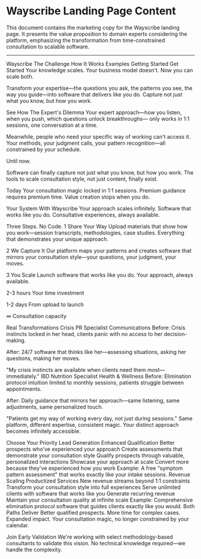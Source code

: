 # Wayscribe Landing Page Content

This document contains the marketing copy for the Wayscribe landing page. It presents the value proposition to domain experts considering the platform, emphasizing the transformation from time-constrained consultation to scalable software.

---

Wayscribe
The Challenge
How It Works
Examples
Getting Started
Get Started
Your knowledge scales.
Your business model doesn't.
Now you can scale both.

Transform your expertise—the questions you ask, the patterns you see, the way you guide—into software that delivers like you do. Capture not just what you know, but how you work.

See How
The Expert's Dilemma
Your expert approach—how you listen, when you push, which questions unlock breakthroughs— only works in 1:1 sessions, one conversation at a time.

Meanwhile, people who need your specific way of working can't access it. Your methods, your judgment calls, your pattern recognition—all constrained by your schedule.

Until now.

Software can finally capture not just what you know, but how you work. The tools to scale consultation style, not just content, finally exist.

Today
Your consultation magic locked in 1:1 sessions. Premium guidance requires premium time. Value creation stops when you do.

Your System
With Wayscribe
Your approach scales infinitely. Software that works like you do. Consultative experiences, always available.

Three Steps. No Code.
1
Share Your Way
Upload materials that show how you work—session transcripts, methodologies, case studies. Everything that demonstrates your unique approach.

2
We Capture It
Our platform maps your patterns and creates software that mirrors your consultation style—your questions, your judgment, your moves.

3
You Scale
Launch software that works like you do. Your approach, always available.

2-3 hours
Your time investment

1-2 days
From upload to launch

∞
Consultation capacity

Real Transformations
Crisis PR Specialist
Communications
Before: Crisis instincts locked in her head, clients panic with no access to her decision-making.

After: 24/7 software that thinks like her—assessing situations, asking her questions, making her moves.

"My crisis instincts are available when clients need them most—immediately."
IBD Nutrition Specialist
Health & Wellness
Before: Elimination protocol intuition limited to monthly sessions, patients struggle between appointments.

After: Daily guidance that mirrors her approach—same listening, same adjustments, same personalized touch.

"Patients get my way of working every day, not just during sessions."
Same platform, different expertise, consistent magic. Your distinct approach becomes infinitely accessible.

Choose Your Priority
Lead Generation
Enhanced Qualification
Better prospects who've experienced your approach
Create assessments that demonstrate your consultation style
Qualify prospects through valuable, personalized interactions
Showcase your approach at scale
Convert more because they've experienced how you work
Example: A free "symptom pattern assessment" that works exactly like your intake sessions.
Revenue Scaling
Productized Services
New revenue streams beyond 1:1 constraints
Transform your consultation style into full experiences
Serve unlimited clients with software that works like you
Generate recurring revenue
Maintain your consultation quality at infinite scale
Example: Comprehensive elimination protocol software that guides clients exactly like you would.
Both Paths Deliver
Better qualified prospects. More time for complex cases. Expanded impact. Your consultation magic, no longer constrained by your calendar.

Join Early Validation
We're working with select methodology-based consultants to validate this vision. No technical knowledge required—we handle the complexity.